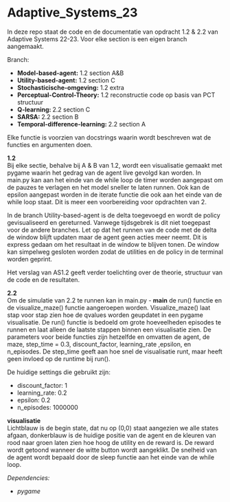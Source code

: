 # Adaptive_Systems_23

In deze repo staat de code en de documentatie van opdracht 1.2 & 2.2 van Adaptive Systems 22-23. Voor elke section is een eigen branch aangemaakt.

Branch:
- <b>Model-based-agent:</b> 1.2 section A&B
- <b>Utility-based-agent:</b> 1.2 section C
- <b>Stochasticische-omgeving:</b> 1.2 extra
- <b>Perceptual-Control-Theory:</b> 1.2 reconstructie code op basis van PCT structuur
- <b>Q-learning: </b> 2.2 section C
- <b>SARSA: </b> 2.2 section B
- <b>Temporal-difference-learning: </b> 2.2 section A

Elke functie is voorzien van docstrings waarin wordt beschreven wat de functies en argumenten doen.

<b>1.2</b><br>
  Bij elke sectie, behalve bij A & B van 1.2, wordt een visualisatie gemaakt met pygame waarin het gedrag van de agent live gevolgd kan worden.
In main.py kan aan het einde van de while loop de timer worden aangepast om de pauzes te verlagen en het model sneller te laten runnen.
Ook kan de epsilon aangepast worden in de iterate functie die ook aan het einde van de while loop staat. Dit is meer een voorbereiding voor opdrachten van 2.

In de branch Utility-based-agent is de delta toegevoegd en wordt de policy gevisualiseerd en gereturned. Vanwege tijdsgebrek is dit niet toegepast voor de andere branches.
Let op dat het runnen van de code met de delta de window blijft updaten maar de agent geen acties meer neemt. Dit is express gedaan om het resultaat in de window te blijven tonen.
De window kan simpelweg gesloten worden zodat de utilities en de policy in de terminal worden geprint.

Het verslag van AS1.2 geeft verder toelichting over de theorie, structuur van de code en de resultaten.

<b>2.2</b><br>
  Om de simulatie van 2.2 te runnen kan in main.py - __main__ de run() functie en de visualize_maze() functie aangeroepen worden. Visualize_maze() laat stap voor stap zien hoe de qvalues worden geupdatet in een pygame visualisatie. De run() functie is bedoeld om grote hoeveelheden episodes te runnen en laat alleen de laatste stappen binnen een visualisatie zien. De parameters voor beide functies zijn hetzelfde en omvatten de agent, de maze, step_time = 0.3, discount_factor, learning_rate ,epsilon, en n_episodes. De step_time geeft aan hoe snel de visualisatie runt, maar heeft geen invloed op de runtime bij run(). 

De huidige settings die gebruikt zijn:
- discount_factor: 1
- learning_rate: 0.2
- epsilon: 0.2
- n_episodes: 1000000

<b> visualisatie </b><br>
Lichtblauw is de begin state, dat nu op (0,0) staat aangezien we alle states afgaan, donkerblauw is de huidige positie van de agent en de kleuren van rood naar groen laten zien hoe hoog de utility en de reward is. De reward wordt getoond wanneer de witte button wordt aangeklikt. De snelheid van de agent wordt bepaald door de sleep functie aan het einde van de while loop.

<i> Dependencies:
  - pygame</i>
